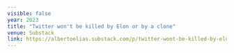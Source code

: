 ```yaml
---
visible: false
year: 2023
title: "Twitter won't be killed by Elon or by a clone"
venue: Substack
link: https://albertoelias.substack.com/p/twitter-wont-be-killed-by-elon-or
---
```

